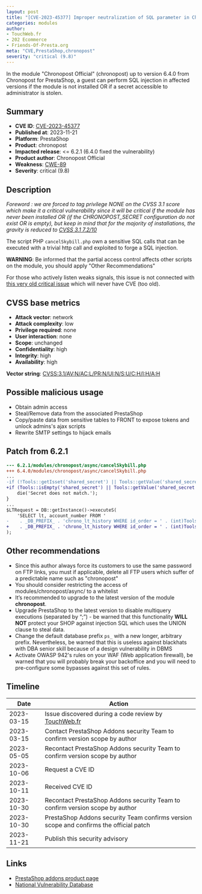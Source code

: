 ```yaml
---
layout: post
title: "[CVE-2023-45377] Improper neutralization of SQL parameter in Chronopost - Chronopost Official module for PrestaShop"
categories: modules
author:
- TouchWeb.fr
- 202 Ecommerce
- Friends-Of-Presta.org
meta: "CVE,PrestaShop,chronopost"
severity: "critical (9.8)"
---
```


In the module "Chronopost Official" (chronopost) up to version 6.4.0 from Chronopost for PrestaShop, a guest can perform SQL injection in affected versions if the module is not installed OR if a secret accessible to administrator is stolen.


## Summary

* **CVE ID**: [CVE-2023-45377](https://cve.mitre.org/cgi-bin/cvename.cgi?name=CVE-2023-45377)
* **Published at**: 2023-11-21
* **Platform**: PrestaShop
* **Product**: chronopost
* **Impacted release**: <= 6.2.1 (6.4.0 fixed the vulnerability)
* **Product author**: Chronopost Official
* **Weakness**: [CWE-89](https://cwe.mitre.org/data/definitions/89.html)
* **Severity**: critical (9.8)

## Description

*Foreword : we are forced to tag privilege NONE on the CVSS 3.1 score which make it a critical vulnerability since it will be critical if the module has never been installed OR (if the CHRONOPOST_SECRET configuration do not exist OR is empty), but keep in mind that for the majority of installations, the gravity is reduced to [CVSS 3.1 7.2/10](https://nvd.nist.gov/vuln-metrics/cvss/v3-calculator?vector=AV:N/AC:L/PR:H/UI:N/S:U/C:H/I:H/A:H)*

The script PHP `cancelSkybill.php` own a sensitive SQL calls that can be executed with a trivial http call and exploited to forge a SQL injection.

**WARNING**: Be informed that the partial access control affects other scripts on the module, you should apply "Other Recommendations"

For those who actively listen weaks signals, this issue is not connected with [this very old critical issue](https://github.com/PrestaShopCorp/chronopost/commit/404cc2cd17e602bdd433b085c788c6c0492bf9e3) which will never have CVE (too old).

## CVSS base metrics

* **Attack vector**: network
* **Attack complexity**: low
* **Privilege required**: none
* **User interaction**: none
* **Scope**: unchanged
* **Confidentiality**: high
* **Integrity**: high
* **Availability**: high

**Vector string**: [CVSS:3.1/AV:N/AC:L/PR:N/UI:N/S:U/C:H/I:H/A:H](https://nvd.nist.gov/vuln-metrics/cvss/v3-calculator?vector=AV:N/AC:L/PR:N/UI:N/S:U/C:H/I:H/A:H)

## Possible malicious usage

* Obtain admin access
* Steal/Remove data from the associated PrestaShop
* Copy/paste data from sensitive tables to FRONT to expose tokens and unlock admins's ajax scripts
* Rewrite SMTP settings to hijack emails

## Patch from 6.2.1

```diff
--- 6.2.1/modules/chronopost/async/cancelSkybill.php
+++ 6.4.0/modules/chronopost/async/cancelSkybill.php
...
-if (!Tools::getIsset('shared_secret') || Tools::getValue('shared_secret') != Configuration::get('CHRONOPOST_SECRET')) {
+if (Tools::isEmpty('shared_secret') || Tools::getValue('shared_secret') !== Configuration::get('CHRONOPOST_SECRET')) {
    die('Secret does not match.');
}
...
$LTRequest = DB::getInstance()->executeS(
    'SELECT lt, account_number FROM '
-    . _DB_PREFIX_ . 'chrono_lt_history WHERE id_order = ' . (int)Tools::getValue('id_order') . ' AND `cancelled` IS NULL AND lt = "' . Tools::getValue('skybill') . '"'
+    . _DB_PREFIX_ . 'chrono_lt_history WHERE id_order = ' . (int)Tools::getValue('id_order') . ' AND `cancelled` IS NULL AND lt = "' . pSQL(Tools::getValue('skybill')) . '"'
);

```

## Other recommendations

* Since this author always force its customers to use the same password on FTP links, you must if applicable, delete all FTP users which suffer of a predictable name such as "chronopost"
* You should consider restricting the access of modules/chronopost/async/ to a whitelist
* It’s recommended to upgrade to the latest version of the module **chronopost**.
* Upgrade PrestaShop to the latest version to disable multiquery executions (separated by “;”) - be warned that this functionality **WILL NOT** protect your SHOP against injection SQL which uses the UNION clause to steal data.
* Change the default database prefix `ps_` with a new longer, arbitrary prefix. Nevertheless, be warned that this is useless against blackhats with DBA senior skill because of a design vulnerability in DBMS
* Activate OWASP 942's rules on your WAF (Web application firewall), be warned that you will probably break your backoffice and you will need to pre-configure some bypasses against this set of rules.

## Timeline

| Date | Action |
|--|--|
| 2023-03-15 | Issue discovered during a code review by [TouchWeb.fr](https://www.touchweb.fr) |
| 2023-03-15 | Contact PrestaShop Addons security Team to confirm version scope by author |
| 2023-05-05 | Recontact PrestaShop Addons security Team to confirm version scope by author |
| 2023-10-06 | Request a CVE ID |
| 2023-10-11 | Received CVE ID |
| 2023-10-30 | Recontact PrestaShop Addons security Team to confirm version scope by author |
| 2023-10-30 | PrestaShop Addons security Team confirms version scope and confirms the official patch |
| 2023-11-21 | Publish this security advisory |

## Links

* [PrestaShop addons product page](https://addons.prestashop.com/fr/transporteurs/19561-chronopost-officiel.html)
* [National Vulnerability Database](https://nvd.nist.gov/vuln/detail/CVE-2023-45377)
